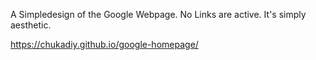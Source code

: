 A Simpledesign of the Google Webpage. 
No Links are active. 
It's simply aesthetic.

https://chukadiy.github.io/google-homepage/

